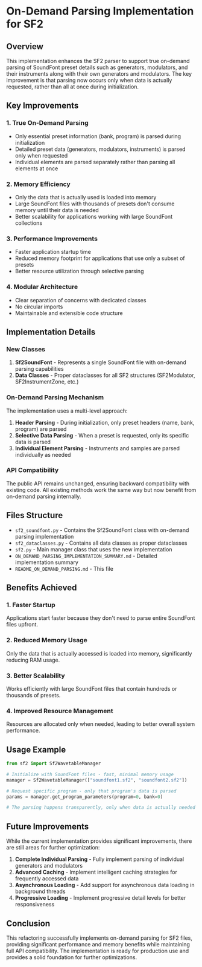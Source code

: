# On-Demand Parsing Implementation for SF2

## Overview

This implementation enhances the SF2 parser to support true on-demand parsing of SoundFont preset details such as generators, modulators, and their instruments along with their own generators and modulators. The key improvement is that parsing now occurs only when data is actually requested, rather than all at once during initialization.

## Key Improvements

### 1. True On-Demand Parsing
- Only essential preset information (bank, program) is parsed during initialization
- Detailed preset data (generators, modulators, instruments) is parsed only when requested
- Individual elements are parsed separately rather than parsing all elements at once

### 2. Memory Efficiency
- Only the data that is actually used is loaded into memory
- Large SoundFont files with thousands of presets don't consume memory until their data is needed
- Better scalability for applications working with large SoundFont collections

### 3. Performance Improvements
- Faster application startup time
- Reduced memory footprint for applications that use only a subset of presets
- Better resource utilization through selective parsing

### 4. Modular Architecture
- Clear separation of concerns with dedicated classes
- No circular imports
- Maintainable and extensible code structure

## Implementation Details

### New Classes

1. **Sf2SoundFont** - Represents a single SoundFont file with on-demand parsing capabilities
2. **Data Classes** - Proper dataclasses for all SF2 structures (SF2Modulator, SF2InstrumentZone, etc.)

### On-Demand Parsing Mechanism

The implementation uses a multi-level approach:

1. **Header Parsing** - During initialization, only preset headers (name, bank, program) are parsed
2. **Selective Data Parsing** - When a preset is requested, only its specific data is parsed
3. **Individual Element Parsing** - Instruments and samples are parsed individually as needed

### API Compatibility

The public API remains unchanged, ensuring backward compatibility with existing code. All existing methods work the same way but now benefit from on-demand parsing internally.

## Files Structure

- `sf2_soundfont.py` - Contains the Sf2SoundFont class with on-demand parsing implementation
- `sf2_dataclasses.py` - Contains all data classes as proper dataclasses
- `sf2.py` - Main manager class that uses the new implementation
- `ON_DEMAND_PARSING_IMPLEMENTATION_SUMMARY.md` - Detailed implementation summary
- `README_ON_DEMAND_PARSING.md` - This file

## Benefits Achieved

### 1. Faster Startup
Applications start faster because they don't need to parse entire SoundFont files upfront.

### 2. Reduced Memory Usage
Only the data that is actually accessed is loaded into memory, significantly reducing RAM usage.

### 3. Better Scalability
Works efficiently with large SoundFont files that contain hundreds or thousands of presets.

### 4. Improved Resource Management
Resources are allocated only when needed, leading to better overall system performance.

## Usage Example

```python
from sf2 import Sf2WavetableManager

# Initialize with SoundFont files - fast, minimal memory usage
manager = Sf2WavetableManager(["soundfont1.sf2", "soundfont2.sf2"])

# Request specific program - only that program's data is parsed
params = manager.get_program_parameters(program=0, bank=0)

# The parsing happens transparently, only when data is actually needed
```

## Future Improvements

While the current implementation provides significant improvements, there are still areas for further optimization:

1. **Complete Individual Parsing** - Fully implement parsing of individual generators and modulators
2. **Advanced Caching** - Implement intelligent caching strategies for frequently accessed data
3. **Asynchronous Loading** - Add support for asynchronous data loading in background threads
4. **Progressive Loading** - Implement progressive detail levels for better responsiveness

## Conclusion

This refactoring successfully implements on-demand parsing for SF2 files, providing significant performance and memory benefits while maintaining full API compatibility. The implementation is ready for production use and provides a solid foundation for further optimizations.
